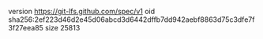 version https://git-lfs.github.com/spec/v1
oid sha256:2ef223d46d2e45d06abcd3d6442dffb7dd942aebf8863d75c3dfe7f3f27eea85
size 25813
